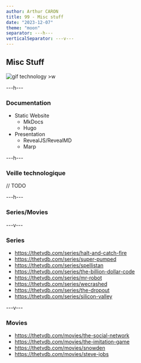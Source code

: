 ```yaml
---
author: Arthur CARON
title: 99 - Misc stuff
date: "2023-12-07"
theme: "moon"
separator: ---h---
verticalSeparator: ---v---
---
```


## Misc Stuff

![gif technology >w](https://media0.giphy.com/media/pOEbLRT4SwD35IELiQ/giphy.gif)

---h---

### Documentation

- Static Website
  - MkDocs
  - Hugo
- Presentation
  - RevealJS/RevealMD
  - Marp

---h---

### Veille technologique

// TODO

---h---

### Series/Movies

---v---

### Series

- https://thetvdb.com/series/halt-and-catch-fire
- https://thetvdb.com/series/super-pumped
- https://thetvdb.com/series/spellistan
- https://thetvdb.com/series/the-billion-dollar-code
- https://thetvdb.com/series/mr-robot
- https://thetvdb.com/series/wecrashed
- https://thetvdb.com/series/the-dropout
- https://thetvdb.com/series/silicon-valley

---v---

### Movies

- https://thetvdb.com/movies/the-social-network
- https://thetvdb.com/movies/the-imitation-game
- https://thetvdb.com/movies/snowden
- https://thetvdb.com/movies/steve-jobs
